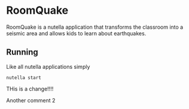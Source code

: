 # RoomQuake
RoomQuake is a nutella application that transforms the classroom into a seismic area and allows kids to learn about earthquakes.

## Running
Like all nutella applications simply
```
nutella start 
```

THis is a change!!!!



Another comment 2

